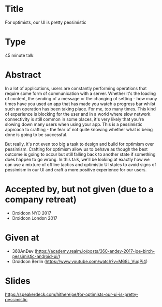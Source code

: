 # Title

For optimists, our UI is pretty pessimistic

# Type

45 minute talk

# Abstract

In a lot of applications, users are constantly performing operations that require some form of communication with a server. Whether it's the loading of content, the sending of a message or the changing of setting - how many times have you used an app that has made you watch a progress bar whilst such an operation has been taking place. For me, too many times. This kind of experience is blocking for the user and in a world where slow network connectivity is still common in some places, it's very likely that you're slowing down many users when using your app. This is a pessimistic approach to crafting - the fear of not quite knowing whether what is being done is going to be successful.

But really, it's not even too big a task to design and build for optimism over pessimism. Crafting for optimism allow us to behave as though the best outcome is going to occur but still falling back to another state if something does happen to go wrong. In this talk, we'll be looking at exactly how we can use a mixture of offline tactics and optimistic UI states to avoid signs of pessimism in our UI and craft a more positive experience for our users.

# Accepted by, but not given (due to a company retreat)

- Droidcon NYC 2017
- Droidcon London 2017

# Given at

- 360AnDev (https://academy.realm.io/posts/360-andev-2017-joe-birch-pessimistic-android-ui/)
- Droidcon Berlin (https://www.youtube.com/watch?v=M68L_VuqPi4)

# Slides

https://speakerdeck.com/hitherejoe/for-optimists-our-ui-is-pretty-pessimistic

